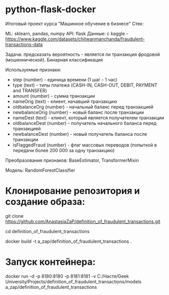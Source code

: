 # python-flask-docker
Итоговый проект курса "Машинное обучение в бизнесе"
Стек:

ML: sklearn, pandas, numpy API: flask Данные: с kaggle - https://www.kaggle.com/datasets/chitwanmanchanda/fraudulent-transactions-data

Задача: предсказать вероятность - является ли транзакция фродовой (мошеннической). Бинарная классификация

Используемые признаки:
- step (number) - единица времени (1 шаг - 1 час)
- type (text) - типы платежа (CASH-IN, CASH-OUT, DEBIT, PAYMENT and TRANSFER)
- amount (number) - сумма транзакции
- nameOrig (text) - клиент, начавший транзакцию
- oldbalanceOrg (number) - начальный баланс перед транзакцией
- newbalanceOrig (number) - новый баланс после транзакции
- nameDest (text) - клиент, который является получателем транзакции
- oldbalanceDest (number) - получатель начального баланса перед транзакцией
- newbalanceDest (number) - новый получатель баланса после транзакции
- isFlaggedFraud (number) - флаг массовых переводов (попыткой в передачи более 200 000 за одну транзакцию)

Преобразования признаков: BaseEstimator, TransformerMixin

Модель: RandomForestClassifier


# Клонирование репозитория и создание образа:

git clone https://github.com/AnastasiaZaP/definition_of_fraudulent_transactions.git

cd definition_of_fraudulent_transactions

docker build -t a_zap/definition_of_fraudulent_transactions .

# Запуск контейнера:

docker run -d -p 8180:8180 -p 8181:8181 -v C:/Настя/Geek University/Projects/definition_of_fraudulent_transactions/models a_zap/definition_of_fraudulent_transactions

